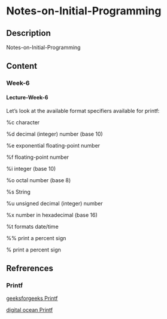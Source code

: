 # Notes-on-Initial-Programming

## Description
Notes-on-Initial-Programming

## Content

### Week-6

#### Lecture-Week-6

Let’s look at the available format specifiers available for printf:

%c character

%d decimal (integer) number (base 10)

%e exponential floating-point number

%f floating-point number

%i integer (base 10)

%o octal number (base 8)

%s String

%u unsigned decimal (integer) number

%x number in hexadecimal (base 16)

%t formats date/time

%% print a percent sign

\% print a percent sign


## Refrerences

### Printf

[geeksforgeeks Printf](https://www.geeksforgeeks.org/formatted-output-in-java/)

[digital ocean Printf](https://www.digitalocean.com/community/tutorials/java-printf-method)
